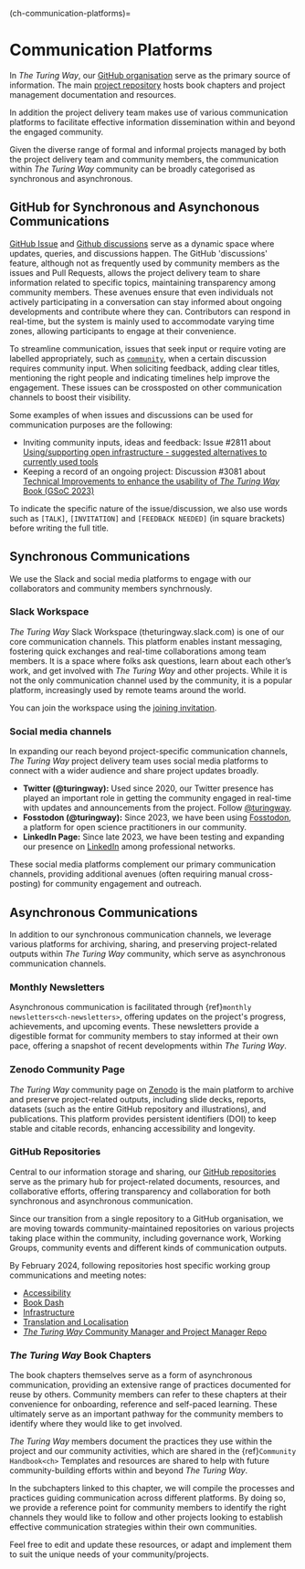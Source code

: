 (ch-communication-platforms)=
# Communication Platforms

In _The Turing Way_, our [GitHub organisation](https://github.com/the-turing-way) serve as the primary source of information.
The main [project repository](https://github.com/the-turing-way/the-turing-way) hosts book chapters and project management documentation and resources.

In addition the project delivery team makes use of various communication platforms to facilitate effective information dissemination within and beyond the engaged community.

Given the diverse range of formal and informal projects managed by both the project delivery team and community members, the communication within _The Turing Way_ community can be broadly categorised as synchronous and asynchronous.

## GitHub for Synchronous and Asynchonous Communications

[GitHub Issue](https://github.com/the-turing-way/the-turing-way/issues) and [Github discussions](https://github.com/the-turing-way/the-turing-way/discussions) 
serve as a dynamic space where updates, queries, and discussions happen. 
The GitHub 'discussions' feature, although not as frequently used by community members as the issues and Pull Requests, allows the project delivery team to share information related to specific topics, maintaining transparency among community members.
These avenues ensure that even individuals not actively participating in a conversation can stay informed about ongoing developments and contribute where they can. 
Contributors can respond in real-time, but the system is mainly used to accommodate varying time zones, allowing participants to engage at their convenience.

To streamline communication, issues that seek input or require voting are labelled appropriately, such as [`community`](https://github.com/the-turing-way/the-turing-way/labels/community), when a certain discussion requires community input.
When soliciting feedback, adding clear titles, mentioning the right people and indicating timelines help improve the engagement.
These issues can be crossposted on other communication channels to boost their visibility.

Some examples of when issues and discussions can be used for communication purposes are the following:
- Inviting community inputs, ideas and feedback: Issue #2811 about [Using/supporting open infrastructure - suggested alternatives to currently used tools](https://github.com/the-turing-way/the-turing-way/issues/2811)
- Keeping a record of an ongoing project: Discussion #3081 about [Technical Improvements to enhance the usability of _The Turing Way_ Book (GSoC 2023)](https://github.com/the-turing-way/the-turing-way/discussions/3081)

To indicate the specific nature of the issue/discussion, we also use words such as `[TALK]`, `[INVITATION]` and `[FEEDBACK NEEDED]` (in square brackets) before writing the full title.

## Synchronous Communications

We use the Slack and social media platforms to engage with our collaborators and community members synchrnously.

### Slack Workspace

_The Turing Way_ Slack Workspace (theturingway.slack.com) is one of our core communication channels. 
This platform enables instant messaging, fostering quick exchanges and real-time collaborations among team members.
It is a space where folks ask questions, learn about each other’s work, and get involved with _The Turing Way_ and other projects. 
While it is not the only communication channel used by the community, it is a popular platform, increasingly used by remote teams around the world.

You can join the workspace using the [joining invitation](https://theturingway.slack.com/join/shared_invite/zt-fn608gvb-h_ZSpoA29cCdUwR~TIqpBw#/shared-invite/email).

### Social media channels

In expanding our reach beyond project-specific communication channels, _The Turing Way_ project delivery team uses social media platforms to connect with a wider audience and share project updates broadly.

- **Twitter (@turingway):** Used since 2020, our Twitter presence has played an important role in getting the community engaged in real-time with updates and announcements from the project. Follow [@turingway](https://twitter.com/turingway).
- **Fosstodon (@turingway):** Since 2023, we have been using [Fosstodon](https://fosstodon.org/@turingway), a platform for open science practitioners in our community.
- **LinkedIn Page:** Since late 2023, we have been testing and expanding our presence on [LinkedIn](https://www.linkedin.com/company/the-turing-way) among professional networks.

These social media platforms complement our primary communication channels, providing additional avenues (often requiring manual cross-posting) for community engagement and outreach.

## Asynchronous Communications

In addition to our synchronous communication channels, we leverage various platforms for archiving, sharing, and preserving project-related outputs within _The Turing Way_ community, which serve as asynchronous communication channels.

### Monthly Newsletters

Asynchronous communication is facilitated through {ref}`monthly newsletters<ch-newsletters>`, offering updates on the project's progress, achievements, and upcoming events. 
These newsletters provide a digestible format for community members to stay informed at their own pace, offering a snapshot of recent developments within _The Turing Way_.

### Zenodo Community Page

_The Turing Way_ community page on [Zenodo](https://zenodo.org/communities/the-turing-way) is the main platform to archive and preserve project-related outputs, including slide decks, reports, datasets (such as the entire GitHub repository and illustrations), and publications. 
This platform provides persistent identifiers (DOI) to keep stable and citable records, enhancing accessibility and longevity.

### GitHub Repositories

Central to our information storage and sharing, our [GitHub repositories](https://github.com/the-turing-way) serve as the primary hub for project-related documents, resources, and collaborative efforts, offering transparency and collaboration for both synchronous and asynchronous communication.

Since our transition from a single repository to a GitHub organisation, we are moving towards community-maintained repositories on various projects taking place within the community, including governance work, Working Groups, community events and different kinds of communication outputs.

By February 2024, following repositories host specific working group communications and meeting notes:
- [Accessibility](https://github.com/the-turing-way/accessibility-working-group)
- [Book Dash](https://github.com/the-turing-way/bookdash)
- [Infrastructure](https://github.com/the-turing-way/infrastructure-working-group)
- [Translation and Localisation](https://github.com/TWTranslation)
- [_The Turing Way_ Community Manager and Project Manager Repo](https://github.com/the-turing-way/2024-rcm-rpm-tasks)

### _The Turing Way_ Book Chapters

The book chapters themselves serve as a form of asynchronous communication, providing an extensive range of practices documented for reuse by others. 
Community members can refer to these chapters at their convenience for onboarding, reference and self-paced learning.
These ultimately serve as an important pathway for the community members to identify where they would like to get involved.

_The Turing Way_ members document the practices they use within the project and our community activities, which are shared in the {ref}`Community Handbook<ch>`
Templates and resources are shared to help with future community-building efforts within and beyond _The Turing Way_.

In the subchapters linked to this chapter, we will compile the processes and practices guiding communication across different platforms. 
By doing so, we provide a reference point for community members to identify the right channels they would like to follow and other projects looking to establish effective communication strategies within their own communities. 

Feel free to edit and update these resources, or adapt and implement them to suit the unique needs of your community/projects.
